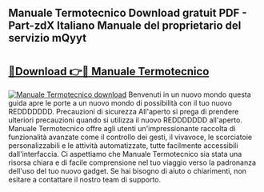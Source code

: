 ## Manuale Termotecnico Download gratuit PDF - Part-zdX Italiano Manuale del proprietario del servizio mQyyt

# <h2><a href="http://dfdh1hs.blite.top/?on=Manuale+Termotecnico">🔗Download 👉🔴 Manuale Termotecnico</a></h2>

[![Manuale Termotecnico download](https://i.imgur.com/lujVjoI.png)](http://dfdh1hs.blite.top/?on=Manuale+Termotecnico)
Benvenuti in un nuovo mondo questa guida apre le porte a un nuovo mondo di possibilità con il tuo nuovo REDDDDDDD. Precauzioni di sicurezza All'aperto si prega di prendere ulteriori precauzioni quando si utilizza il nuovo REDDDDDDD all'aperto. Manuale Termotecnico offre agli utenti un'impressionante raccolta di funzionalità avanzate come il controllo dei gesti, il vivavoce, le scorciatoie personalizzabili e le attività automatizzate, tutte facilmente accessibili dall'interfaccia. Ci aspettiamo che Manuale Termotecnico sia stata una risorsa chiara e di facile comprensione nel tuo viaggio verso la padronanza dell'uso del tuo nuovo gadget. Se hai bisogno di aiuto o chiarimenti, non esitare a contattare il nostro team di supporto.

